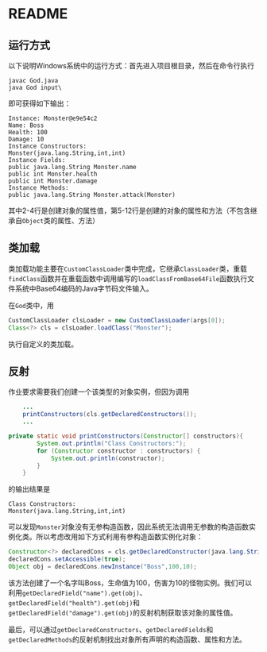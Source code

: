 # README

## 运行方式

以下说明Windows系统中的运行方式：首先进入项目根目录，然后在命令行执行

```shell
javac God.java
java God input\
```

即可获得如下输出：

```shell
Instance: Monster@e9e54c2
Name: Boss
Health: 100
Damage: 10
Instance Constructors:
Monster(java.lang.String,int,int)
Instance Fields:
public java.lang.String Monster.name
public int Monster.health
public int Monster.damage
Instance Methods:
public java.lang.String Monster.attack(Monster)
```

其中2-4行是创建对象的属性值，第5-12行是创建的对象的属性和方法（不包含继承自`Object`类的属性、方法）

## 类加载

类加载功能主要在`CustomClassLoader`类中完成，它继承`ClassLoader`类，重载`findClass`函数并在重载函数中调用编写的`loadClassFromBase64File`函数执行文件系统中Base64编码的Java字节码文件输入。

在`God`类中，用

```java
CustomClassLoader clsLoader = new CustomClassLoader(args[0]);
Class<?> cls = clsLoader.loadClass("Monster");
```

执行自定义的类加载。

## 反射

作业要求需要我们创建一个该类型的对象实例，但因为调用

```java
	...
	printConstructors(cls.getDeclaredConstructors());
	...

private static void printConstructors(Constructor[] constructors){
        System.out.println("Class Constructors:");
        for (Constructor constructor : constructors) {
            System.out.println(constructor);
        }
    }
```

的输出结果是

```shell
Class Constructors:
Monster(java.lang.String,int,int)
```

可以发现`Monster`对象没有无参构造函数，因此系统无法调用无参数的构造函数实例化类。所以考虑改用如下方式利用有参构造函数实例化对象：

```Java
Constructor<?> declaredCons = cls.getDeclaredConstructor(java.lang.String.class, int.class, int.class);
declaredCons.setAccessible(true);
Object obj = declaredCons.newInstance("Boss",100,10);
```

该方法创建了一个名字叫Boss，生命值为100，伤害为10的怪物实例。我们可以利用`getDeclaredField("name").get(obj)`、`getDeclaredField("health").get(obj)`和`getDeclaredField("damage").get(obj)`的反射机制获取该对象的属性值。

最后，可以通过`getDeclaredConstructors`、`getDeclaredFields`和`getDeclaredMethods`的反射机制找出对象所有声明的构造函数、属性和方法。